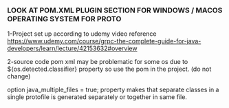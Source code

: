 ### LOOK AT POM.XML PLUGIN SECTION FOR WINDOWS / MACOS OPERATING SYSTEM FOR PROTO


1-Project set up according to udemy video reference
https://www.udemy.com/course/grpc-the-complete-guide-for-java-developers/learn/lecture/42153632#overview

2-source code pom xml may be problematic for some os due to ${os.detected.classifier} property so use the pom in the project.
(do not change)

option java_multiple_files = true; property makes that separate classes in a single protofile is generated separately or together in same file.

